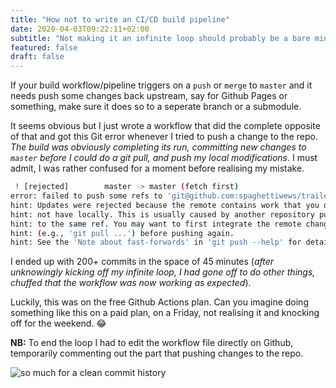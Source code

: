 ```yaml
---
title: "How not to write an CI/CD build pipeline"
date: 2020-04-03T09:22:11+02:00
subtitle: "Not making it an infinite loop should probably be a bare minimum requirement."
featured: false
draft: false
---
```


If your build workflow/pipeline triggers on a `push` or `merge` to `master` and it needs push some changes back upstream, say for Github Pages or something, make sure it does so to a seperate branch or a submodule.

It seems obvious but I just wrote a workflow that did the complete opposite of that and got this Git error whenever I tried to push a change to the repo. _The build was obviously completing its run, committing new changes to `master` before I could do a git pull, and push my local modifications_. I must admit, I was rather confused for a moment before realising my mistake.

```bash
 ! [rejected]        master -> master (fetch first)
error: failed to push some refs to 'git@github.com:spaghettiwews/trailers.git'
hint: Updates were rejected because the remote contains work that you do
hint: not have locally. This is usually caused by another repository pushing
hint: to the same ref. You may want to first integrate the remote changes
hint: (e.g., 'git pull ...') before pushing again.
hint: See the 'Note about fast-forwards' in 'git push --help' for details.
```

I ended up with 200+ commits in the space of 45 minutes (_after unknowingly kicking off my infinite loop, I had gone off to do other things, chuffed that the workflow was now working as expected_).

Luckily, this was on the free Github Actions plan. Can you imagine doing something like this on a paid plan, on a Friday, not realising it and knocking off for the weekend. 😂

**NB:** To end the loop I had to edit the workflow file directly on Github, temporarily commenting out the part that pushing changes to the repo.

![so much for a clean commit history](/images/Screenshot_2020-04-03-spaghettiwews-trailers.png)
